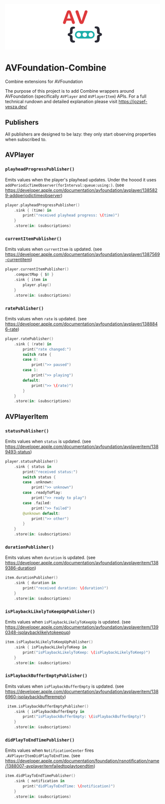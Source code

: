 ![Combine wrappers for AVPlayer](images/header.png)

# AVFoundation-Combine
Combine extensions for AVFoundation

The purpose of this project is to add Combine wrappers around AVFoundation (specifically `AVPlayer` and `AVPlayerItem`) APIs. For a full technical rundown and detailed explanation please visit https://jozsef-vesza.dev/

## Publishers
All publishers are designed to be lazy: they only start observing properties when subscribed to.

## AVPlayer

### `playheadProgressPublisher()`
Emits values when the player's playhead updates. Under the hoood it uses `addPeriodicTimeObserver(forInterval:queue:using:)`. (see https://developer.apple.com/documentation/avfoundation/avplayer/1385829-addperiodictimeobserver)

```swift
player.playheadProgressPublisher()
    .sink { (time) in
        print("received playhead progress: \(time)")
    }
    .store(in: &subscriptions)
```

### `currentItemPublisher()`
Emits values when `currentItem` is updated. (see https://developer.apple.com/documentation/avfoundation/avplayer/1387569-currentitem)

```swift
player.currentItemPublisher()
    .compactMap { $0 }
    .sink { item in
        player.play()
    }
    .store(in: &subscriptions)
```

### `ratePublisher()`
Emits values when `rate` is updated. (see https://developer.apple.com/documentation/avfoundation/avplayer/1388846-rate)
```swift
player.ratePublisher()
    .sink { (rate) in
        print("rate changed:")
        switch rate {
        case 0:
            print(">> paused")
        case 1:
            print(">> playing")
        default:
            print(">> \(rate)")
        }
    }
    .store(in: &subscriptions)
```

## AVPlayerItem

### `statusPublisher()`
Emits values when `status` is updated. (see https://developer.apple.com/documentation/avfoundation/avplayeritem/1389493-status)

```swift
player.statusPublisher()
    .sink { status in
        print("received status:")
        switch status {
        case .unknown:
            print(">> unknown")
        case .readyToPlay:
            print(">> ready to play")
        case .failed:
            print(">> failed")
        @unknown default:
            print(">> other")
        }
    }
    .store(in: &subscriptions)
```

### `durationPublisher()`

Emits values when  `duration` is updated. (see https://developer.apple.com/documentation/avfoundation/avplayeritem/1389386-duration)

```swift
item.durationPublisher()
    .sink { duration in
        print("received duration: \(duration)")
    }
    .store(in: &subscriptions)
```

### `isPlaybackLikelyToKeepUpPublisher()`

Emits values when `isPlaybackLikelyToKeepUp` is updated. (see https://developer.apple.com/documentation/avfoundation/avplayeritem/1390348-isplaybacklikelytokeepup)

```swift
item.isPlaybackLikelyToKeepUpPublisher()
    .sink { isPlaybackLikelyToKeep in
        print("isPlaybackLikelyToKeep: \(isPlaybackLikelyToKeep)")
    }
    .store(in: &subscriptions)
```

### `isPlaybackBufferEmptyPublisher()`

Emits values when `isPlaybackBufferEmpty` is updated. (see https://developer.apple.com/documentation/avfoundation/avplayeritem/1386960-isplaybackbufferempty)

```swift
 item.isPlaybackBufferEmptyPublisher()  
    .sink { isPlaybackBufferEmpty in
        print("isPlaybackBufferEmpty: \(isPlaybackBufferEmpty)")
    }
    .store(in: &subscriptions)
```

### `didPlayToEndTimePublisher()`

Emits values when `NotificationCenter` fires `.AVPlayerItemDidPlayToEndTime`. (see https://developer.apple.com/documentation/foundation/nsnotification/name/1388007-avplayeritemfailedtoplaytoendtim)

```swift
item.didPlayToEndTimePublisher()
    .sink { notification in
        print("didPlayToEndTime: \(notification)")
    }
    .store(in: &subscriptions)
```
